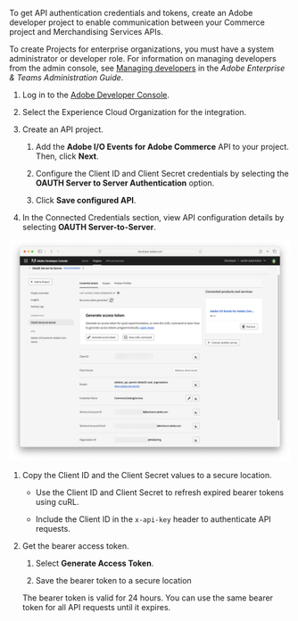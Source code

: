 To get API authentication credentials and tokens, create an Adobe developer project to enable communication between your Commerce project and Merchandising Services APIs.

<InlineAlert variant="info" slots="text" />

To create Projects for enterprise organizations, you must have a system administrator or developer role. For information on managing developers from the admin console, see [Managing developers](https://helpx.adobe.com/enterprise/using/manage-developers.html) in the *Adobe Enterprise & Teams Administration Guide*.

1. Log in to the [Adobe Developer Console](https://developer.adobe.com/console).

1. Select the Experience Cloud Organization for the integration.

1. Create an API project.

   1. Add the **Adobe I/O Events for Adobe Commerce** API to your project. Then, click **Next**.

   1. Configure the Client ID and Client Secret credentials by selecting the **OAUTH Server to Server Authentication** option.

   1. Click **Save configured API**.

1. In the Connected Credentials section, view API configuration details by selecting **OAUTH Server-to-Server**.

  ![Adobe developer project - Credential Details](../../pages/_images/dev-console-credential-details.png)

1. Copy the Client ID and the Client Secret values to a secure location.

   - Use the Client ID and Client Secret to refresh expired bearer tokens using cuRL.

   - Include the Client ID in the `x-api-key` header to authenticate API requests.

1. Get the bearer access token.

   1. Select **Generate Access Token**.

   1. Save the bearer token to a secure location

   The bearer token is valid for 24 hours. You can use the same bearer token for all API requests until it expires.

